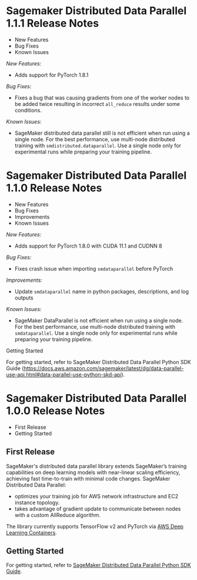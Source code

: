 # Sagemaker Distributed Data Parallel 1.1.1 Release Notes

* New Features
* Bug Fixes
* Known Issues

*New Features:*

* Adds support for PyTorch 1.8.1

*Bug Fixes:*

* Fixes a bug that was causing gradients from one of the worker nodes to be added twice resulting in incorrect `all_reduce` results under some conditions.

*Known Issues:*

* SageMaker distributed data parallel still is not efficient when run using a single node. For the best performance, use multi-node distributed training with `smdistributed.dataparallel`. Use a single node only for experimental runs while preparing your training pipeline.

# Sagemaker Distributed Data Parallel 1.1.0 Release Notes

* New Features
* Bug Fixes
* Improvements
* Known Issues

*New Features:*

* Adds support for PyTorch 1.8.0 with CUDA 11.1 and CUDNN 8

*Bug Fixes:*

* Fixes crash issue when importing `smdataparallel` before PyTorch

*Improvements:*

* Update `smdataparallel` name in python packages, descriptions, and log outputs

*Known Issues:*

* SageMaker DataParallel is not efficient when run using a single node. For the best performance, use multi-node distributed training with `smdataparallel`. Use a single node only for experimental runs while preparing your training pipeline.

Getting Started

For getting started, refer to SageMaker Distributed Data Parallel Python SDK Guide (https://docs.aws.amazon.com/sagemaker/latest/dg/data-parallel-use-api.html#data-parallel-use-python-skd-api).

# Sagemaker Distributed Data Parallel 1.0.0 Release Notes

- First Release
- Getting Started

## First Release

SageMaker's distributed data parallel library extends SageMaker’s training
capabilities on deep learning models with near-linear scaling efficiency,
achieving fast time-to-train with minimal code changes.
SageMaker Distributed Data Parallel:

- optimizes your training job for AWS network infrastructure and EC2 instance topology.
- takes advantage of gradient update to communicate between nodes with a custom AllReduce algorithm.

The library currently supports TensorFlow v2 and PyTorch via [AWS Deep Learning Containers](https://aws.amazon.com/machine-learning/containers/).

## Getting Started

For getting started, refer to [SageMaker Distributed Data Parallel Python SDK Guide](https://docs.aws.amazon.com/sagemaker/latest/dg/data-parallel-use-api.html#data-parallel-use-python-skd-api).
